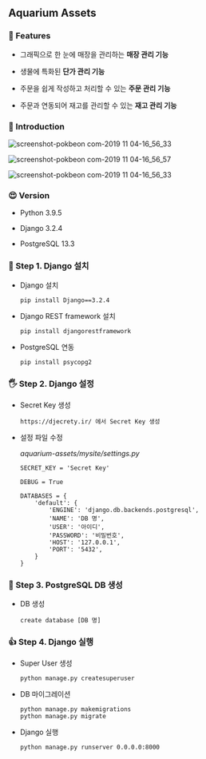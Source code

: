 ## Aquarium Assets

### 🦊 Features

- 그래픽으로 한 눈에 매장을 관리하는 **매장 관리 기능**

- 생물에 특화된 **단가 관리 기능**

- 주문을 쉽게 작성하고 처리할 수 있는 **주문 관리 기능**

- 주문과 연동되어 재고를 관리할 수 있는 **재고 관리 기능**

### 🍩 Introduction

![screenshot-pokbeon com-2019 11 04-16_56_33](https://user-images.githubusercontent.com/66871626/134324254-3114355f-5d39-4f5a-8820-52d3f4b0971f.png)

![screenshot-pokbeon com-2019 11 04-16_56_57](https://user-images.githubusercontent.com/66871626/134324234-d6dc56bc-1c45-461e-bb86-11e57717e4bc.png)

![screenshot-pokbeon com-2019 11 04-16_56_33](https://user-images.githubusercontent.com/66871626/134324254-3114355f-5d39-4f5a-8820-52d3f4b0971f.png)

### 😍 Version

- Python 3.9.5

- Django 3.2.4

- PostgreSQL 13.3

### 🙏 Step 1. Django 설치

- Django 설치

  ```
  pip install Django==3.2.4
  ```

- Django REST framework 설치

  ```
  pip install djangorestframework
  ```

- PostgreSQL 연동

  ```
  pip install psycopg2
  ```

### 🖐 Step 2. Django 설정

- Secret Key 생성

  ```
  https://djecrety.ir/ 에서 Secret Key 생성
  ```

- 설정 파일 수정

  _aquarium-assets/mysite/settings.py_

  ```
  SECRET_KEY = 'Secret Key'
  ```

  ```
  DEBUG = True
  ```

  ```
  DATABASES = {
      'default': {
          'ENGINE': 'django.db.backends.postgresql',
          'NAME': 'DB 명',
          'USER': '아이디',
          'PASSWORD': '비밀번호',
          'HOST': '127.0.0.1',
          'PORT': '5432',
      }
  }
  ```

### 👜 Step 3. PostgreSQL DB 생성

- DB 생성

  ```
  create database [DB 명]
  ```

### 👍 Step 4. Django 실행

- Super User 생성

  ```
  python manage.py createsuperuser
  ```

- DB 마이그레이션

  ```
  python manage.py makemigrations
  python manage.py migrate
  ```

- Django 실행

  ```
  python manage.py runserver 0.0.0.0:8000
  ```

